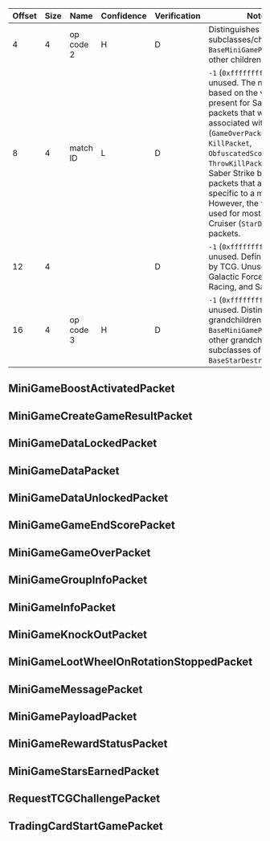 
| Offset | Size | Name | Confidence | Verification | Notes |
| ---- | ---- | ---- | ---- | ---- | ---- |
| 4 | 4 | op code 2 | H | D | Distinguishes subclasses/children of `BaseMiniGamePacket` from other children. |
| 8 | 4 | match ID | L | D | `-1`  (`0xffffffff`) when unused. The name is based on the value being present for Saber Strike packets that would be associated with a match (`GameOverPacket`, `KillPacket`, `ObfuscatedScorePacket`, `ThrowKillPacket`) and not Saber Strike boost packets that are not specific to a match. However, the value `0` is used for most Attack Cruiser (`StarDestroyer`) packets. |
| 12 | 4 |  |  | D | `-1` (`0xffffffff`) when unused. Definitely used by TCG. Unused by Galactic Forces, Speeder Racing, and Saber Strike. |
| 16 | 4 | op code 3 | H | D | `-1` (`0xffffffff`) when unused. Distinguishes grandchildren of `BaseMiniGamePacket` from other grandchildren (ex: subclasses of `BaseStarDestroyerPacket`). |
## MiniGameBoostActivatedPacket

## MiniGameCreateGameResultPacket

## MiniGameDataLockedPacket

## MiniGameDataPacket

## MiniGameDataUnlockedPacket

## MiniGameGameEndScorePacket

## MiniGameGameOverPacket

## MiniGameGroupInfoPacket

## MiniGameInfoPacket

## MiniGameKnockOutPacket

## MiniGameLootWheelOnRotationStoppedPacket

## MiniGameMessagePacket

## MiniGamePayloadPacket

## MiniGameRewardStatusPacket

## MiniGameStarsEarnedPacket

## RequestTCGChallengePacket

## TradingCardStartGamePacket
